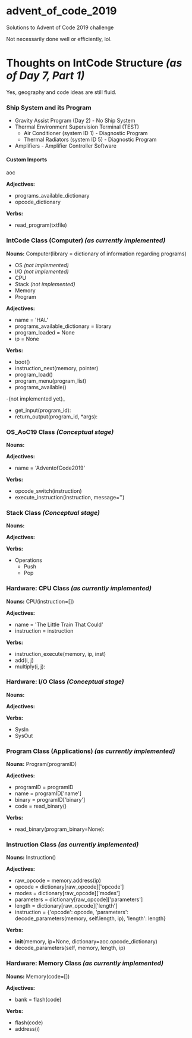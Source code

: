 # advent_of_code_2019
 Solutions to Advent of Code 2019 challenge

 Not necessarily done well or efficiently, lol.

#

# Thoughts on IntCode Structure _(as of Day 7, Part 1)_

Yes, geography and code ideas are still fluid.

### Ship System and its Program
- Gravity Assist Program (Day 2) - No Ship System
- Thermal Environment Supervision Terminal (TEST)
    - Air Conditioner (system ID 1) - Diagnostic Program
    - Thermal Radiators (system ID 5) - Diagnostic Program
- Amplifiers - Amplifier Controller Software

#### Custom Imports

aoc

**Adjectives:**
- programs_available_dictionary
- opcode_dictionary

**Verbs:**
- read_program(txtfile)


### IntCode Class (Computer) _(as currently implemented)_
**Nouns:**
Computer(library = dictionary of information regarding programs)
- OS _(not implemented)_
- I/O _(not implemented)_
- CPU
- Stack _(not implemented)_
- Memory
- Program


**Adjectives:**
- name = 'HAL'
- programs_available_dictionary = library
- program_loaded = None
- ip = None


**Verbs:**
- boot()
- instruction_next(memory, pointer)
- program_load()
- program_menu(program_list)
- programs_available()

-(not implemented yet)_
- get_input(program_id):
- return_output(program_id, *args):


### OS_AoC19 Class _(Conceptual stage)_
**Nouns:**


**Adjectives:**
- name = 'AdventofCode2019'


**Verbs:**
- opcode_switch(instruction)
- execute_instruction(instruction, message='')


### Stack Class _(Conceptual stage)_
**Nouns:**


**Adjectives:**


**Verbs:**
- Operations
    - Push
    - Pop


### Hardware:  CPU Class _(as currently implemented)_
**Nouns:**
CPU(instruction=[])


**Adjectives:**
- name = 'The Little Train That Could'
- instruction = instruction


**Verbs:**
- instruction_execute(memory, ip, inst)
- add(i, j)
- multiply(i, j):


### Hardware:  I/O Class _(Conceptual stage)_
**Nouns:**


**Adjectives:**


**Verbs:**
- SysIn
- SysOut


### Program Class (Applications) _(as currently implemented)_
**Nouns:**
Program(programID)


**Adjectives:**
- programID = programID
- name = programID['name']
- binary = programID['binary']
- code = read_binary()


**Verbs:**
- read_binary(program_binary=None):


### Instruction Class _(as currently implemented)_
**Nouns:**
Instruction()


**Adjectives:**
- raw_opcode = memory.address(ip)
- opcode = dictionary[raw_opcode]['opcode']
- modes = dictionary[raw_opcode]['modes']
- parameters = dictionary[raw_opcode]['parameters']
- length = dictionary[raw_opcode]['length']
- instruction = {'opcode': opcode,
                 'parameters': decode_parameters(memory, self.length, ip),
                 'length': length}


**Verbs:**
- __init__(memory, ip=None, dictionary=aoc.opcode_dictionary)
- decode_parameters(self, memory, length, ip)


### Hardware:  Memory Class _(as currently implemented)_
**Nouns:**
Memory(code=[])


**Adjectives:**
- bank = flash(code)


**Verbs:**
- flash(code)
- address(i)


